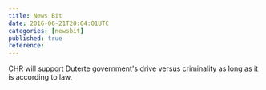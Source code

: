 ```yaml
---
title: News Bit
date: 2016-06-21T20:04:01UTC
categories: [newsbit]
published: true
reference: 
---
```


CHR will support Duterte government's drive versus criminality as long as it is according to law.
